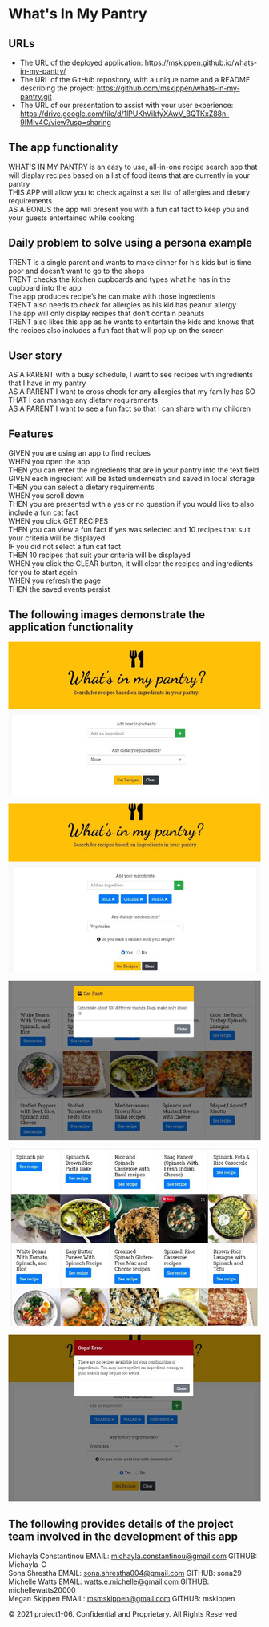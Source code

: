 # What's In My Pantry

## URLs

- The URL of the deployed application: <https://mskippen.github.io/whats-in-my-pantry/>
- The URL of the GitHub repository, with a unique name and a README describing the project: <https://github.com/mskippen/whats-in-my-pantry.git>
- The URL of our presentation to assist with your user experience: <https://drive.google.com/file/d/1lPUKhVikfyXAwV_BQTKxZ88n-9IMIv4C/view?usp=sharing>

## The app functionality

WHAT'S IN MY PANTRY is an easy to use, all-in-one recipe search app that will display recipes based on a list of food items that are currently in your pantry<br>
THIS APP will allow you to check against a set list of allergies and dietary requirements<br>
AS A BONUS the app will present you with a fun cat fact to keep you and your guests entertained while cooking<br>

## Daily problem to solve using a persona example

TRENT is a single parent and wants to make dinner for his kids but is time poor and doesn’t want to go to the shops<br>
TRENT checks the kitchen cupboards and types what he has in the cupboard into the app<br>
The app produces recipe’s he can make with those  ingredients<br>
TRENT also needs to check for allergies as his kid has peanut allergy<br>
The app will only display recipes that don’t contain peanuts<br>
TRENT also likes this app as he wants to entertain the kids and knows that the recipes also includes a fun fact that will pop up on the screen<br>

## User story

AS A PARENT with a busy schedule, I want to see recipes with ingredients that I have in my pantry<br>
AS A PARENT I want to cross check for any allergies that my family has SO THAT I can manage any dietary requirements<br>
AS A PARENT I want to see a fun fact so that I can share with my children<br>

## Features

GIVEN you are using an app to find recipes<br>
WHEN you open the app<br>
THEN you can enter the ingredients that are in your pantry into the text field<br>
GIVEN each ingredient will be listed underneath and saved in local storage<br>
THEN you can select a dietary requirements<br>
WHEN you scroll down<br>
THEN you are presented with a yes or no question if you would like to also include a fun cat fact<br>
WHEN you click GET RECIPES<br>
THEN you can view a fun fact if yes was selected and 10 recipes that suit your criteria will be displayed<br>
IF you did not select a fun cat fact<br>
THEN 10 recipes that suit your criteria will be displayed<br>
WHEN you click the CLEAR button, it will clear the recipes and ingredients for you to start again<br>
WHEN you refresh the page<br>
THEN the saved events persist<br>

## The following images demonstrate the application functionality

![The home screen.](./assets/img/WhatsInMyPantry.JPG)

![A user enters the ingredients and dietary requirements.](./assets/img/IngredientsDietary.JPG)

![Search for recipes with a cat fact modal.](./assets/img/CatFactModal.JPG)

![Search shows ten recipes at time in a grid.](./assets/img/RecipesTen.JPG)

![One example of an error modal.](./assets/img/ErrorModal.JPG)

## The following provides details of the project team involved in the development of this app

Michayla Constantinou EMAIL: michayla.constantinou@gmail.com GITHUB: Michayla-C<br>
Sona Shrestha	EMAIL:	sona.shrestha004@gmail.com GITHUB: sona29<br>
Michelle Watts	EMAIL: watts.e.michelle@gmail.com GITHUB: michellewatts20000<br>
Megan Skippen	EMAIL: msmskippen@gmail.com GITHUB: mskippen<br>



© 2021 project1-06. Confidential and Proprietary. All Rights Reserved
